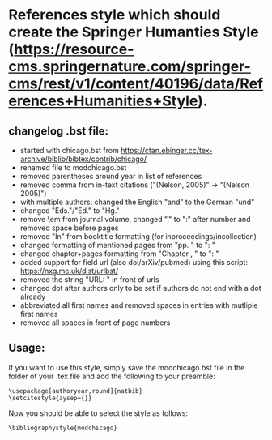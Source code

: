 # References style which should create the Springer Humanties Style (https://resource-cms.springernature.com/springer-cms/rest/v1/content/40196/data/References+Humanities+Style).

## changelog .bst file:
- started with chicago.bst from https://ctan.ebinger.cc/tex-archive/biblio/bibtex/contrib/chicago/
- renamed file to modchicago.bst
- removed parentheses around year in list of references
- removed comma from in-text citations ("(Nelson, 2005)" -> "(Nelson 2005)")
- with multiple authors: changed the English "and" to the German "und"
- changed "Eds."/"Ed." to "Hg."
- remove \em from journal volume, changed "," to ":" after number and removed space before pages
- removed "In" from booktitle formatting (for inproceedings/incollection)
- changed formatting of mentioned pages from "pp. " to ": "
- changed chapter+pages formatting from "Chapter <number>, <pages>" to "<number>: <pages>"
- added support for field url (also doi/arXiv/pubmed) using this script: https://nxg.me.uk/dist/urlbst/
- removed the string "URL: " in front of urls
- changed dot after authors only to be set if authors do not end with a dot already
- abbreviated all first names and removed spaces in entries with mutliple first names
- removed all spaces in front of page numbers

## Usage:
If you want to use this style, simply save the modchicago.bst file in the folder of your .tex file and add the following to your preamble:
```
\usepackage[authoryear,round]{natbib}
\setcitestyle{aysep={}}
```

Now you should be able to select the style as follows:
```
\bibliographystyle{modchicago}
```

